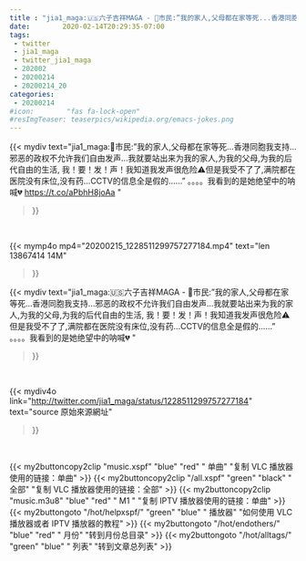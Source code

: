 ```yaml
---
title : "jia1_maga:🇺🇸六子吉祥MAGA - 📣市民:”我的家人,父母都在家等死...香港同胞我支持...邪恶的政权不允许我们自由发声...我就要站出来为我的家人,为我的父母,为我的后代自由的生活, 我！要！发！声！我知道我发声很危险⚠️但是我受不了了,满院都在医院没有床位,没有药...CCTV的信息全是假的……” 。。。。我看到的是她绝望中的呐喊💔 "
date:        2020-02-14T20:29:35-07:00
tags:
 - twitter
 - jia1_maga
 - twitter_jia1_maga
 - 202002
 - 20200214
 - 20200214_20
categories:
 - 20200214
#icon:        "fas fa-lock-open"
#resImgTeaser: teaserpics/wikipedia.org/emacs-jokes.png
---
```


{{< mydiv text="jia1_maga:📣市民:”我的家人,父母都在家等死...香港同胞我支持...邪恶的政权不允许我们自由发声...我就要站出来为我的家人,为我的父母,为我的后代自由的生活, 我！要！发！声！我知道我发声很危险⚠️但是我受不了了,满院都在医院没有床位,没有药...CCTV的信息全是假的……” 。。。。我看到的是她绝望中的呐喊💔 https://t.co/aPbhH8joAa "
>}}
<br>


{{< mymp4o mp4="20200215_1228511299757277184.mp4"
text="len 13867414    14M"
>}}


{{< mydiv text="jia1_maga:🇺🇸六子吉祥MAGA - 📣市民:”我的家人,父母都在家等死...香港同胞我支持...邪恶的政权不允许我们自由发声...我就要站出来为我的家人,为我的父母,为我的后代自由的生活, 我！要！发！声！我知道我发声很危险⚠️但是我受不了了,满院都在医院没有床位,没有药...CCTV的信息全是假的……” 。。。。我看到的是她绝望中的呐喊💔 "
>}}
<br>

{{< mydiv4o link="http://twitter.com/jia1_maga/status/1228511299757277184"
text="source 原始來源網址"
>}}


<br>



{{< my2buttoncopy2clip "music.xspf"        "blue"   "red"    " 单曲"  "复制 VLC 播放器使用的链接：单曲" >}} {{< my2buttoncopy2clip "/all.xspf"         "green"  "black"  " 全部"  "复制 VLC 播放器使用的链接：全部" >}} {{< my2buttoncopy2clip "music.m3u8"        "blue"   "red"    " M1 "    "复制 IPTV 播放器使用的链接：单曲" >}} {{< my2buttongoto      "/hot/helpxspf/"    "green"  "blue"   " 播放器" "如何使用 VLC 播放器或者 IPTV 播放器的教程" >}} {{< my2buttongoto      "/hot/endothers/"   "blue"   "red"    " 月份"   "转到月份总目录" >}} {{< my2buttongoto      "/hot/alltags/"     "green"  "blue"   " 列表"   "转到文章总列表" >}} 

